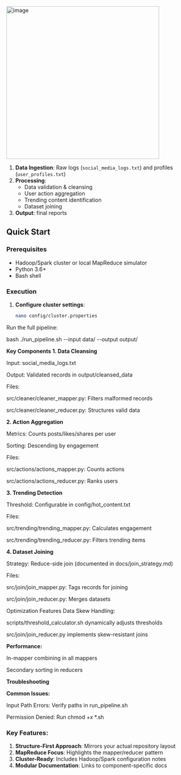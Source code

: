 <img width="401" alt="image" src="https://github.com/user-attachments/assets/ed6450c6-1280-4738-b26f-90c00364d7ee" />


1. **Data Ingestion**: Raw logs (`social_media_logs.txt`) and profiles (`user_profiles.txt`)  
2. **Processing**:  
   - Data validation & cleansing  
   - User action aggregation  
   - Trending content identification  
   - Dataset joining  
3. **Output**: final reports 

## Quick Start

### Prerequisites
- Hadoop/Spark cluster or local MapReduce simulator
- Python 3.6+
- Bash shell

### Execution
1. **Configure cluster settings**:
   ```bash
   nano config/cluster.properties
Run the full pipeline:

bash
./run_pipeline.sh --input data/ --output output/

**Key Components**
**1. Data Cleansing**

Input: social_media_logs.txt

Output: Validated records in output/cleansed_data

Files:

src/cleaner/cleaner_mapper.py: Filters malformed records

src/cleaner/cleaner_reducer.py: Structures valid data

**2. Action Aggregation**

Metrics: Counts posts/likes/shares per user

Sorting: Descending by engagement

Files:

src/actions/actions_mapper.py: Counts actions

src/actions/actions_reducer.py: Ranks users

**3. Trending Detection**

Threshold: Configurable in config/hot_content.txt

Files:

src/trending/trending_mapper.py: Calculates engagement

src/trending/trending_reducer.py: Filters trending items

**4. Dataset Joining**

Strategy: Reduce-side join (documented in docs/join_strategy.md)

Files:

src/join/join_mapper.py: Tags records for joining

src/join/join_reducer.py: Merges datasets

Optimization Features
Data Skew Handling:

scripts/threshold_calculator.sh dynamically adjusts thresholds

src/join/join_reducer.py implements skew-resistant joins

**Performance:**

In-mapper combining in all mappers

Secondary sorting in reducers


**Troubleshooting**

**Common Issues:**

Input Path Errors: Verify paths in run_pipeline.sh

Permission Denied: Run chmod +x *.sh




### Key Features:
1. **Structure-First Approach**: Mirrors your actual repository layout
2. **MapReduce Focus**: Highlights the mapper/reducer pattern
3. **Cluster-Ready**: Includes Hadoop/Spark configuration notes
4. **Modular Documentation**: Links to component-specific docs

